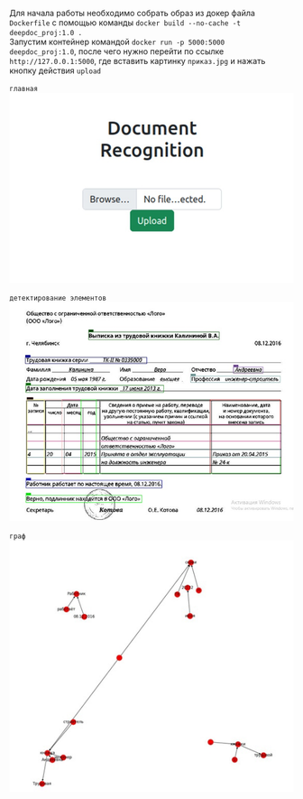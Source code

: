 Для начала работы необходимо собрать образ из докер файла `Dockerfile` с помощью команды `docker build --no-cache -t deepdoc_proj:1.0 .`  
Запустим контейнер командой `docker run -p 5000:5000 deepdoc_proj:1.0`, после чего нужно перейти по ссылке `http://127.0.0.1:5000`, где вставить картинку `приказ.jpg` и нажать кнопку действия `upload`  

`главная`
![главная](https://github.com/sheka00/ml_container/blob/main/%D0%B3%D0%BB%D0%B0%D0%B2%D0%BD%D0%B0%D1%8F.jpg)  

`детектирование элементов`
![детектирование элементов](https://github.com/sheka00/ml_container/blob/main/%D0%B4%D0%B5%D1%82%D0%B5%D0%BA%D1%82%D0%B8%D1%80%D0%BE%D0%B2%D0%B0%D0%BD%D0%B8%D0%B5%20%D1%8D%D0%BB%D0%B5%D0%BC%D0%B5%D0%BD%D1%82%D0%BE%D0%B2.jpg)  

`граф`
![граф](https://github.com/sheka00/ml_container/blob/main/%D0%B3%D1%80%D0%B0%D1%84.jpg)
